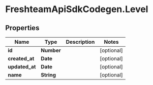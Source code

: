 # FreshteamApiSdkCodegen.Level

## Properties

| Name           | Type       | Description | Notes      |
| -------------- | ---------- | ----------- | ---------- |
| **id**         | **Number** |             | [optional] |
| **created_at** | **Date**   |             | [optional] |
| **updated_at** | **Date**   |             | [optional] |
| **name**       | **String** |             | [optional] |

